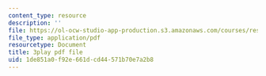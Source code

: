 ```yaml
---
content_type: resource
description: ''
file: https://ol-ocw-studio-app-production.s3.amazonaws.com/courses/res-18-005-highlights-of-calculus-spring-2010/1de851a0f92e661dcd44571b70e7a2b8_tBBJ2TSTa1Q.pdf
file_type: application/pdf
resourcetype: Document
title: 3play pdf file
uid: 1de851a0-f92e-661d-cd44-571b70e7a2b8
---
```

